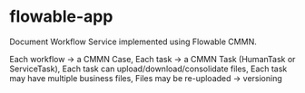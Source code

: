 # flowable-app
Document Workflow Service implemented using Flowable CMMN. 

Each workflow → a CMMN Case, 
Each task → a CMMN Task (HumanTask or ServiceTask), 
Each task can upload/download/consolidate files, 
Each task may have multiple business files, 
Files may be re-uploaded → versioning
